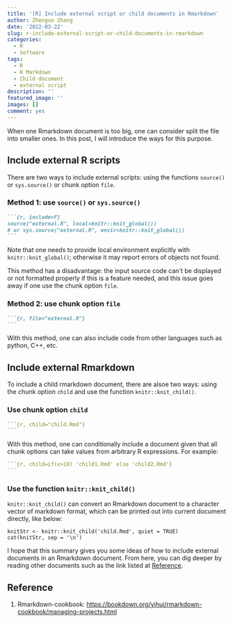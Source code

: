 ```yaml
---
title: '[R] Include external script or child documents in Rmarkdown'
author: Zhenguo Zhang
date: '2022-03-22'
slug: r-include-external-script-or-child-documents-in-rmarkdown
categories:
  - R
  - Software
tags:
  - R
  - R Markdown
  - Child document
  - external script
description: ''
featured_image: ''
images: []
comment: yes
---
```


When one Rmarkdown document is too big, one can consider
split the file into smaller ones. In this post,
I will introduce the ways for this purpose.

## Include external R scripts

There are two ways to include external scripts:
using the functions `source()` or `sys.source()`
or chunk option `file`.

### Method 1: use `source()` or `sys.source()`

````markdown
```{r, include=F}
source("external.R", local=knitr::knit_global())
# or sys.source("external.R", envir=knitr::knit_global())
```
````

Note that one needs to provide local environment
explicitly with `knitr::knit_global()`; otherwise
it may report errors of objects not found.

This method has a disadvantage: the input source
code can't be displayed or not formatted properly
if this is a feature needed, and this issue goes
away if one use the chunk option `file`.

### Method 2: use chunk option `file`

````markdown
```{r, file="external.R"}
```
````

With this method, one can also include code from
other languages such as python, C++, etc.

## Include external Rmarkdown

To include a child rmarkdown document, there are
alsoe two ways: using the chunk option `child` and
use the function `knitr::knit_child()`.

### Use chunk option `child`

````r
```{r, child="child.Rmd"}
```
````

With this method, one can conditionally include a
document given that all chunk options can take values
from arbitrary R expressions. For example:

````r
```{r, child=if(x>10) 'child1.Rmd' else 'child2.Rmd'}
```
````

### Use the function `knitr::knit_child()`

`knitr::knit_child()` can convert an Rmarkdown
document to a character vector of markdown format, which can be printed
out into current document directly, like below:

```{r, echo=FALSE, results='asis'}
knitStr <- knitr::knit_child('child.Rmd', quiet = TRUE)
cat(knitStr, sep = '\n')
```

I hope that this summary gives you some ideas of how
to include external documents in an Rmarkdown document.
From here, you can dig deeper by reading other documents
such as the link listed at [Reference](#reference).

## Reference

1. Rmarkdown-cookbook: https://bookdown.org/yihui/rmarkdown-cookbook/managing-projects.html

